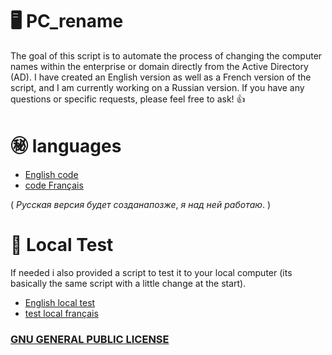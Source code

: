# 🖥️ PC_rename

The goal of this script is to automate the process of changing the computer names within the enterprise or domain directly from the Active Directory (AD). I have created an English version as well as a French version of the script, and I am currently working on a Russian version. If you have any questions or specific requests, please feel free to ask!  👍
# ㊙️ languages 
* [English code](https://github.com/Narco360/PC_rename/blob/main/code/en/Version/1.1.ps1)
* [code Français](https://github.com/Narco360/PC_rename/blob/main/code/fr/Version/1.1.ps1)

( $Русская$ $версия$ $будет$ $создана позже,$ $я$ $над$ $ней$ $работаю.$ )
# 🧪 Local Test
If needed i also provided a script to test it to your local computer (its basically the same script with a little change at the start).
* [English local test](https://github.com/Narco360/PC_rename/blob/main/code/en/LocalRename.ps1)
* [test local français](https://github.com/Narco360/PC_rename/blob/main/code/fr/LocalRename.ps1)

### [GNU GENERAL PUBLIC LICENSE](https://github.com/Narco360/PC_rename/blob/main/LICENSE)

